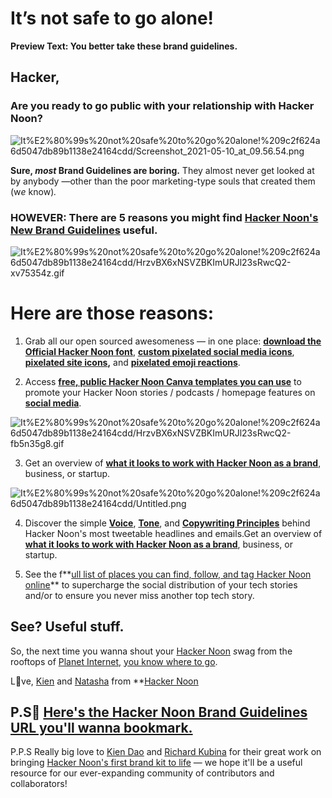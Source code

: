 # It’s not safe to go alone!

**Preview Text: You better take these brand guidelines.**

## **Hacker,**

### **Are you ready to go public with your relationship with Hacker Noon?**

![It%E2%80%99s%20not%20safe%20to%20go%20alone!%209c2f624a6d5047db89b1138e24164cdd/Screenshot_2021-05-10_at_09.56.54.png](It%E2%80%99s%20not%20safe%20to%20go%20alone!%209c2f624a6d5047db89b1138e24164cdd/Screenshot_2021-05-10_at_09.56.54.png)

**Sure, *most* Brand Guidelines are boring.** They almost never get looked at by anybody —other than the poor marketing-type souls that created them (w*e* know)*.*

### HOWEVER: There are 5 reasons you might find [Hacker Noon's New Brand Guidelines](https://brand.hackernoon.com/?ref=hackernoon.com) useful.

![It%E2%80%99s%20not%20safe%20to%20go%20alone!%209c2f624a6d5047db89b1138e24164cdd/HrzvBX6xNSVZBKImURJl23sRwcQ2-xv75354z.gif](It%E2%80%99s%20not%20safe%20to%20go%20alone!%209c2f624a6d5047db89b1138e24164cdd/HrzvBX6xNSVZBKImURJl23sRwcQ2-xv75354z.gif)

# Here are those reasons:

1. Grab all our open sourced awesomeness — in one place: **[download the Official Hacker Noon font](https://brand.hackernoon.com/?ref=hackernoon.com#271bb1c3f66444ef99c3e25f803a2acc)**, **[custom pixelated social media icons](https://brand.hackernoon.com/?ref=hackernoon.com#19340dbfb5bd4a80ae5626c1c32b28a3)**, **[pixelated site icons](https://brand.hackernoon.com/?ref=hackernoon.com#19340dbfb5bd4a80ae5626c1c32b28a3),** and **[pixelated emoji reactions](https://brand.hackernoon.com/?ref=hackernoon.com#19340dbfb5bd4a80ae5626c1c32b28a3)**.

2. Access **[free, public Hacker Noon Canva templates you can use](https://brand.hackernoon.com/?ref=hackernoon.com#4e53009e77f94636adde1c5e4292e694)** to promote your Hacker Noon stories / podcasts / homepage features on **[social media](https://brand.hackernoon.com/?ref=hackernoon.com#19340dbfb5bd4a80ae5626c1c32b28a3)**.

![It%E2%80%99s%20not%20safe%20to%20go%20alone!%209c2f624a6d5047db89b1138e24164cdd/HrzvBX6xNSVZBKImURJl23sRwcQ2-fb5n35g8.gif](It%E2%80%99s%20not%20safe%20to%20go%20alone!%209c2f624a6d5047db89b1138e24164cdd/HrzvBX6xNSVZBKImURJl23sRwcQ2-fb5n35g8.gif)

3. Get an overview of **[what it looks to work with Hacker Noon as a brand](https://brand.hackernoon.com/?ref=hackernoon.com#0ce22f5671df489b8dea4397e0456263)**, business, or startup.

![It%E2%80%99s%20not%20safe%20to%20go%20alone!%209c2f624a6d5047db89b1138e24164cdd/Untitled.png](It%E2%80%99s%20not%20safe%20to%20go%20alone!%209c2f624a6d5047db89b1138e24164cdd/Untitled.png)

4. Discover the simple **[Voice](https://brand.hackernoon.com/?ref=hackernoon.com#ff25e0ac828b47d2a6fb33db1e7f364c)**, **[Tone](https://brand.hackernoon.com/?ref=hackernoon.com#ff25e0ac828b47d2a6fb33db1e7f364c)**, and **[Copywriting Principles](https://brand.hackernoon.com/?ref=hackernoon.com#615dc4a76d1a4f1db42ad653086f6fb5)** behind Hacker Noon's most tweetable headlines and emails.Get an overview of **[what it looks to work with Hacker Noon as a brand](https://brand.hackernoon.com/?ref=hackernoon.com#0ce22f5671df489b8dea4397e0456263)**, business, or startup.

5. See the f**[ull list of places you can find, follow, and tag Hacker Noon online](https://brand.hackernoon.com/?ref=hackernoon.com#19340dbfb5bd4a80ae5626c1c32b28a3)** to supercharge the social distribution of your tech stories and/or to ensure you never miss another top tech story.

## See? Useful stuff.

So, the next time you wanna shout your [Hacker Noon](https://hackernoon.com/) *s*wag from the rooftops of [Planet Internet,](https://hackernoon.com/this-week-on-planet-internet-big-dictator-energy-nn943437) [you know where to go](http://brand.hackernoon.com/).

L💚ve, 
[Kien](https://hackernoon.com/u/kien) and [Natasha](https://hackernoon.com/u/natasha) from **[Hacker Noon](https://hackernoon.com/)

## P.S🔖 [Here's the Hacker Noon Brand Guidelines URL you'll wanna bookmark.](http://brand.hackernoon.com/?ref=hackernoon.com)

P.P.S Really big love to [Kien Dao](https://hackernoon.com/u/kien?ref=hackernoon.com) and [Richard Kubina](https://hackernoon.com/u/RichardJohnn?ref=hackernoon.com) for their great work on bringing [Hacker Noon's first brand kit to life](https://brand.hackernoon.com/?ref=hackernoon.com) — we hope it'll be a useful resource for our ever-expanding community of contributors and collaborators!